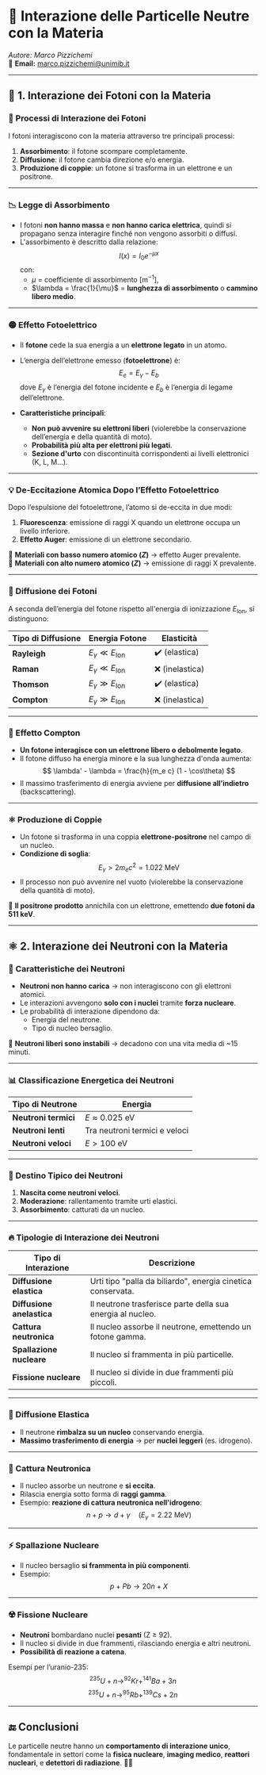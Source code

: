 # 🌌 Interazione delle Particelle Neutre con la Materia

_Autore: Marco Pizzichemi_  
📧 **Email:** marco.pizzichemi@unimib.it  

---

## 🔬 1. Interazione dei Fotoni con la Materia

### 📡 Processi di Interazione dei Fotoni
I fotoni interagiscono con la materia attraverso tre principali processi:

1. **Assorbimento**: il fotone scompare completamente.
2. **Diffusione**: il fotone cambia direzione e/o energia.
3. **Produzione di coppie**: un fotone si trasforma in un elettrone e un positrone.

---

### 📉 Legge di Assorbimento
- I fotoni **non hanno massa** e **non hanno carica elettrica**, quindi si propagano senza interagire finché non vengono assorbiti o diffusi.
- L'assorbimento è descritto dalla relazione:
  $$
  I(x) = I_0 e^{-\mu x}
  $$
  con:
  - $\mu$ = coefficiente di assorbimento [$\text{m}^{-1}$],
  - $\lambda = \frac{1}{\mu}$ = **lunghezza di assorbimento** o **cammino libero medio**.

---

### 🟡 Effetto Fotoelettrico
- Il **fotone** cede la sua energia a un **elettrone legato** in un atomo.
- L’energia dell’elettrone emesso (**fotoelettrone**) è:
  $$
  E_e = E_\gamma - E_b
  $$
  dove $E_\gamma$ è l’energia del fotone incidente e $E_b$ è l’energia di legame dell’elettrone.

- **Caratteristiche principali**:
  - **Non può avvenire su elettroni liberi** (violerebbe la conservazione dell’energia e della quantità di moto).
  - **Probabilità più alta per elettroni più legati**.
  - **Sezione d'urto** con discontinuità corrispondenti ai livelli elettronici (K, L, M...).

---

### 💡 De-Eccitazione Atomica Dopo l’Effetto Fotoelettrico
Dopo l’espulsione del fotoelettrone, l’atomo si de-eccita in due modi:

1. **Fluorescenza**: emissione di raggi X quando un elettrone occupa un livello inferiore.
2. **Effetto Auger**: emissione di un elettrone secondario.

🔹 **Materiali con basso numero atomico ($Z$)** → effetto Auger prevalente.  
🔹 **Materiali con alto numero atomico ($Z$)** → emissione di raggi X prevalente.

---

### 🔄 Diffusione dei Fotoni
A seconda dell’energia del fotone rispetto all'energia di ionizzazione $E_{\text{Ion}}$, si distinguono:

| Tipo di Diffusione | Energia Fotone | Elasticità |
|-------------------|--------------|-----------|
| **Rayleigh** | $E_\gamma \ll E_{\text{Ion}}$ | ✔️ (elastica) |
| **Raman** | $E_\gamma \ll E_{\text{Ion}}$ | ❌ (inelastica) |
| **Thomson** | $E_\gamma \gg E_{\text{Ion}}$ | ✔️ (elastica) |
| **Compton** | $E_\gamma \gg E_{\text{Ion}}$ | ❌ (inelastica) |

---

### 📡 Effetto Compton
- **Un fotone interagisce con un elettrone libero o debolmente legato**.
- Il fotone diffuso ha energia minore e la sua lunghezza d'onda aumenta:
  $$
  \lambda' - \lambda = \frac{h}{m_e c} (1 - \cos\theta)
  $$
- Il massimo trasferimento di energia avviene per **diffusione all’indietro** (backscattering).

---

### ⚛️ Produzione di Coppie
- Un fotone si trasforma in una coppia **elettrone-positrone** nel campo di un nucleo.
- **Condizione di soglia**:
  $$
  E_\gamma > 2 m_e c^2 = 1.022 \text{ MeV}
  $$
- Il processo non può avvenire nel vuoto (violerebbe la conservazione della quantità di moto).

🔸 **Il positrone prodotto** annichila con un elettrone, emettendo **due fotoni da 511 keV**.

---

## ⚛️ 2. Interazione dei Neutroni con la Materia

### 🏹 Caratteristiche dei Neutroni
- **Neutroni non hanno carica** → non interagiscono con gli elettroni atomici.
- Le interazioni avvengono **solo con i nuclei** tramite **forza nucleare**.
- Le probabilità di interazione dipendono da:
  - Energia del neutrone.
  - Tipo di nucleo bersaglio.

🔹 **Neutroni liberi sono instabili** → decadono con una vita media di ~15 minuti.

---

### 📊 Classificazione Energetica dei Neutroni
| Tipo di Neutrone | Energia |
|----------------|-------------|
| **Neutroni termici** | $E \approx 0.025$ eV |
| **Neutroni lenti** | Tra neutroni termici e veloci |
| **Neutroni veloci** | $E > 100$ eV |

---

### 🔄 Destino Tipico dei Neutroni
1. **Nascita come neutroni veloci**.
2. **Moderazione**: rallentamento tramite urti elastici.
3. **Assorbimento**: catturati da un nucleo.

---

### 🔥 Tipologie di Interazione dei Neutroni
| Tipo di Interazione | Descrizione |
|--------------------|-------------|
| **Diffusione elastica** | Urti tipo "palla da biliardo", energia cinetica conservata. |
| **Diffusione anelastica** | Il neutrone trasferisce parte della sua energia al nucleo. |
| **Cattura neutronica** | Il nucleo assorbe il neutrone, emettendo un fotone gamma. |
| **Spallazione nucleare** | Il nucleo si frammenta in più particelle. |
| **Fissione nucleare** | Il nucleo si divide in due frammenti più piccoli. |

---

### 🎯 Diffusione Elastica
- Il neutrone **rimbalza su un nucleo** conservando energia.
- **Massimo trasferimento di energia** → per **nuclei leggeri** (es. idrogeno).

---

### 🌟 Cattura Neutronica
- Il nucleo assorbe un neutrone e **si eccita**.
- Rilascia energia sotto forma di **raggi gamma**.
- Esempio: **reazione di cattura neutronica nell'idrogeno**:
  $$
  n + p \rightarrow d + \gamma \quad (E_\gamma = 2.22 \text{ MeV})
  $$

---

### ⚡ Spallazione Nucleare
- Il nucleo bersaglio **si frammenta in più componenti**.
- Esempio:
  $$
  p + Pb \rightarrow 20n + X
  $$

---

### ☢️ Fissione Nucleare
- **Neutroni** bombardano nuclei **pesanti** (Z ≥ 92).
- Il nucleo si divide in due frammenti, rilasciando energia e altri neutroni.
- **Possibilità di reazione a catena**.

Esempi per l’uranio-235:
  $$
  ^{235}U + n \rightarrow ^{92}Kr + ^{141}Ba + 3n
  $$
  $$
  ^{235}U + n \rightarrow ^{95}Rb + ^{139}Cs + 2n
  $$

---

## 🔚 Conclusioni
Le particelle neutre hanno un **comportamento di interazione unico**, fondamentale in settori come la **fisica nucleare**, **imaging medico**, **reattori nucleari**, e **detettori di radiazione**. 🚀✨

